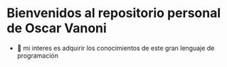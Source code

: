 # Bienvenidos al repositorio personal de Oscar Vanoni
- 👀 mi interes es adquirir los conocimientos de este gran lenguaje de programación


